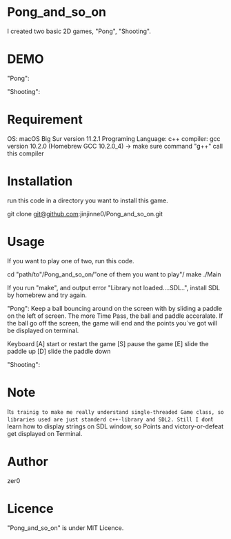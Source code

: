 # Pong_and_so_on
I created two basic 2D games, "Pong", "Shooting".

# DEMO
"Pong":


"Shooting":


# Requirement
OS: macOS Big Sur version 11.2.1
Programing Language: c++
compiler: gcc version 10.2.0 (Homebrew GCC 10.2.0_4)
→ make sure command "g++" call this compiler

# Installation
run this code in a directory you want to install this game.

git clone git@github.com:jinjinne0/Pong_and_so_on.git

# Usage
If you want to play one of two, run this code.

cd "path/to"/Pong_and_so_on/"one of them you want to play"/
make
./Main

If you run "make", and output error "Library not loaded....SDL..", install SDL by homebrew and try again.

"Pong": Keep a ball bouncing around on the screen with by sliding a paddle on the left of screen. The more Time Pass, the ball and paddle acceralate. If the ball go off the screen, the game will end and the points you`ve got will be displayed on terminal.

Keyboard
[A] start or restart the game 
[S] pause the game
[E] slide the paddle up
[D] slide the paddle down 

"Shooting":

# Note
It`s trainig to make me really understand single-threaded Game class,
so libraries used are just standerd c++-library and SDL2.
Still I don`t learn how to display strings on SDL window, so Points and victory-or-defeat get displayed on Terminal.

# Author
zer0

# Licence
"Pong_and_so_on" is under MIT Licence.